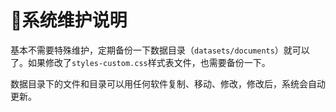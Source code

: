 # 🧰系统维护说明

基本不需要特殊维护，定期备份一下数据目录（`datasets/documents`）就可以了。如果修改了`styles-custom.css`样式表文件，也需要备份一下。

数据目录下的文件和目录可以用任何软件复制、移动、修改，修改后，系统会自动更新。

